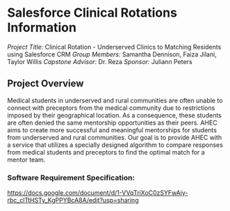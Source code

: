 # Salesforce Clinical Rotations Information
_Project Title:_ Clinical Rotation - Underserved Clinics to Matching Residents using Salesforce CRM
_Group Members:_ Samantha Dennison, Faiza Jilani, Taylor Willis
_Capstone Advisor:_ Dr. Reza
_Sponsor:_ Juliann Peters

## Project Overview
Medical students in underserved and rural communities are often 
unable to connect with preceptors from the medical community due to 
restrictions imposed by their geographical location. As a consequence, 
these students are often denied the same mentorship opportunities
as their peers. AHEC aims to create more successful and meaningful
mentorships for students from underserved and rural communities. 
Our goal is to provide AHEC with a service that utilizes a specially
designed algorithm to compare responses from medical students and 
preceptors to find the optimal match for a mentor team.

### Software Requirement Specification:
https://docs.google.com/document/d/1-VVqTriXoC0zSYFwAiy-rbc_clTtHSTy_KgPPYBcA8A/edit?usp=sharing
